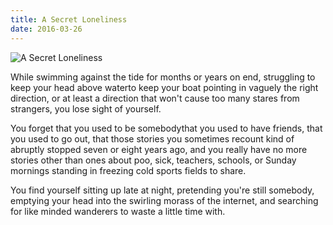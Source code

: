 ```yaml
---
title: A Secret Loneliness
date: 2016-03-26
---
```


![A Secret Loneliness](https://source.unsplash.com/X6cChncECA8/1600x900)

While swimming against the tide for months or years on end, struggling to keep your head above waterto keep your boat pointing in vaguely the right direction, or at least a direction that won't cause too many stares from strangers, you lose sight of yourself.

You forget that you used to be somebodythat you used to have friends, that you used to go out, that those stories you sometimes recount kind of abruptly stopped seven or eight years ago, and you really have no more stories other than ones about poo, sick, teachers, schools, or Sunday mornings standing in freezing cold sports fields to share.

You find yourself sitting up late at night, pretending you're still somebody, emptying your head into the swirling morass of the internet, and searching for like minded wanderers to waste a little time with.